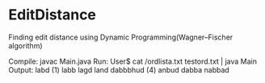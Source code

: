 # EditDistance
Finding edit distance using Dynamic Programming(Wagner–Fischer algorithm)

Compile: javac Main.java
Run: User$ cat /ordlista.txt testord.txt | java Main 
Output: labd (1) labb lagd land 
        dabbbhud (4) anbud dabba nabbad
